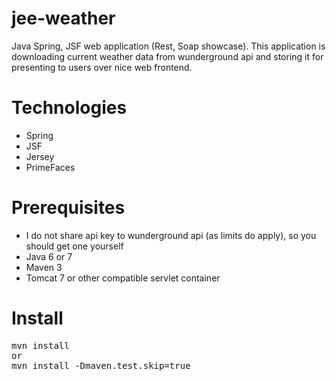 jee-weather
===========

Java Spring, JSF web application (Rest, Soap showcase).
This application is downloading current weather data from wunderground api and storing it for presenting to users over nice web frontend.

Technologies
===========
- Spring
- JSF
- Jersey
- PrimeFaces

Prerequisites
===========
- I do not share api key to wunderground api (as limits do apply), so you should get one yourself
- Java 6 or 7
- Maven 3
- Tomcat 7 or other compatible servlet container

Install
===========
<pre>
mvn install
or 
mvn install -Dmaven.test.skip=true
</pre>
